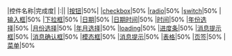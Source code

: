 |控件名称|完成度|
|:||
|[按钮](http://iuap.yonyou.com:8000/#/demos/ui/button/raised)|50%|
|[checkbox](http://iuap.yonyou.com:8000/#/demos/ui/checkbox)|50%
|[radio](http://iuap.yonyou.com:8000/#/demos/ui/radio)|50%
|[switch](http://iuap.yonyou.com:8000/#/demos/ui/switch)|50%
|[输入框](http://iuap.yonyou.com:8000/#/demos/ui/textfield)|50%
|[下拉框](http://iuap.yonyou.com:8000/#/demos/ui/combobox-default)|50%
|[日期](http://iuap.yonyou.com:8000/#/demos/ui/datetime/date)|50%
|[日期时间](http://iuap.yonyou.com:8000/#/demos/ui/datetime/date)|50%
|[时间](http://iuap.yonyou.com:8000/#/demos/ui/clockpicker)|50%
|[年份选择](http://iuap.yonyou.com:8000/#/demos/ui/year)|50%
|[月份选择](http://iuap.yonyou.com:8000/#/demos/ui/month)|50%
|[年月选择](http://iuap.yonyou.com:8000/#/demos/ui/yearmonth)|50%
|[loading](http://iuap.yonyou.com:8000/#/demos/ui/loading)|50%
|[进度条](http://iuap.yonyou.com:8000/#/demos/ui/progress/default)|50%
|[消息提示框](http://iuap.yonyou.com:8000/#/demos/ui/dialog/message)|50%
|[消息确认框](http://iuap.yonyou.com:8000/#/demos/ui/dialog/confirm)|50%
|[模态框](http://iuap.yonyou.com:8000/#/demos/ui/dialog/modal)|50%
|[消息提示](http://iuap.yonyou.com:8000/#/demos/ui/message)|50%
|[表格](http://iuap.yonyou.com:8000/#/demos/ui/datatable)|50%
|[页签](http://iuap.yonyou.com:8000/#/demos/ui/tabs)|50%
|[菜单](http://iuap.yonyou.com:8000/#/demos/ui/menu)|50%